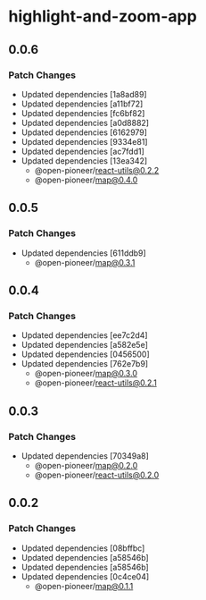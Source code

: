 # highlight-and-zoom-app

## 0.0.6

### Patch Changes

-   Updated dependencies [1a8ad89]
-   Updated dependencies [a11bf72]
-   Updated dependencies [fc6bf82]
-   Updated dependencies [a0d8882]
-   Updated dependencies [6162979]
-   Updated dependencies [9334e81]
-   Updated dependencies [ac7fdd1]
-   Updated dependencies [13ea342]
    -   @open-pioneer/react-utils@0.2.2
    -   @open-pioneer/map@0.4.0

## 0.0.5

### Patch Changes

-   Updated dependencies [611ddb9]
    -   @open-pioneer/map@0.3.1

## 0.0.4

### Patch Changes

-   Updated dependencies [ee7c2d4]
-   Updated dependencies [a582e5e]
-   Updated dependencies [0456500]
-   Updated dependencies [762e7b9]
    -   @open-pioneer/map@0.3.0
    -   @open-pioneer/react-utils@0.2.1

## 0.0.3

### Patch Changes

-   Updated dependencies [70349a8]
    -   @open-pioneer/map@0.2.0
    -   @open-pioneer/react-utils@0.2.0

## 0.0.2

### Patch Changes

-   Updated dependencies [08bffbc]
-   Updated dependencies [a58546b]
-   Updated dependencies [a58546b]
-   Updated dependencies [0c4ce04]
    -   @open-pioneer/map@0.1.1
